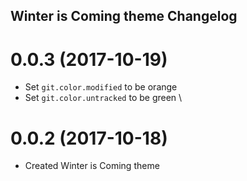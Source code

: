 ## Winter is Coming theme Changelog

<a name="0.0.3"></a>
# 0.0.3 (2017-10-19)

* Set `git.color.modified` to be orange
* Set `git.color.untracked` to be green
\

<a name="0.0.2"></a>
# 0.0.2 (2017-10-18)

* Created Winter is Coming theme

